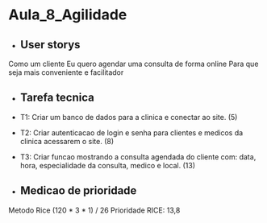 # Aula_8_Agilidade
- ## User storys 
Como um cliente 
Eu quero agendar uma consulta de forma online 
Para que seja mais conveniente e facilitador 

- ## Tarefa tecnica 
- T1: Criar um banco de dados para a clinica e conectar ao site. (5)
- T2: Criar autenticacao de login e senha para clientes e medicos da clinica acessarem o site. (8)
- T3: Criar funcao mostrando a consulta agendada do cliente com: data, hora, especialidade da consulta, medico e local. (13)

- ## Medicao de prioridade 
Metodo Rice 
(120 * 3 * 1) / 26
Prioridade RICE: 13,8 
